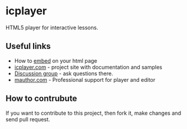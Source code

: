 # icplayer

HTML5 player for interactive lessons.


## Useful links

* How to [embed](doc/embed.md) on your html page
* [icplayer.com](http://icplayer.com) - project site with documentation and samples
* [Discussion group](https://groups.google.com/forum/?fromgroups=#!forum/icplayer) - ask questions there.
* [mauthor.com](http://mauthor.com) - Professional support for player and editor


## How to contrubute
  
If you want to contribute to this project, then fork it, make changes and send pull request.